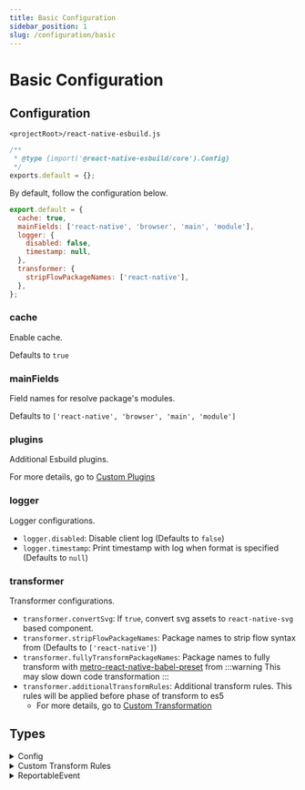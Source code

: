 ```yaml
---
title: Basic Configuration
sidebar_position: 1
slug: /configuration/basic
---
```


# Basic Configuration

## Configuration

`<projectRoot>/react-native-esbuild.js`

```js
/**
 * @type {import('@react-native-esbuild/core').Config}
 */
exports.default = {};
```

By default, follow the configuration below.

```js
export.default = {
  cache: true,
  mainFields: ['react-native', 'browser', 'main', 'module'],
  logger: {
    disabled: false,
    timestamp: null,
  },
  transformer: {
    stripFlowPackageNames: ['react-native'],
  },
};
```

### cache

Enable cache.

Defaults to `true`

### mainFields

Field names for resolve package's modules.

Defaults to `['react-native', 'browser', 'main', 'module']`

### plugins

Additional Esbuild plugins.

For more details, go to [Custom Plugins](/configuration/custom-plugins)

### logger

Logger configurations.

- `logger.disabled`: Disable client log (Defaults to `false`)
- `logger.timestamp`: Print timestamp with log when format is specified (Defaults to `null`)

### transformer

Transformer configurations.

- `transformer.convertSvg`: If `true`, convert svg assets to `react-native-svg` based component.
- `transformer.stripFlowPackageNames`: Package names to strip flow syntax from (Defaults to `['react-native']`)
- `transformer.fullyTransformPackageNames`: Package names to fully transform with [metro-react-native-babel-preset](https://github.com/facebook/react-native/tree/main/packages/react-native-babel-preset) from
  :::warning
  This may slow down code transformation
  :::
- `transformer.additionalTransformRules`: Additional transform rules. This rules will be applied before phase of transform to es5
  - For more details, go to [Custom Transformation](/configuration/custom-transformation)

## Types

<details><summary>Config</summary>

```ts
interface Config {
  /**
   * Enable cache.
   *
   * Defaults to `true`
   */
  cache?: boolean;
  /**
   * Field names for resolve package's modules.
   *
   * Defaults to `['react-native', 'browser', 'main', 'module']`
   */
  mainFields?: string[];
  /**
   * Additional Esbuild plugins.
   */
  plugins?: EsbuildPlugin[];
  /**
   * Logger configurations
   */
  logger?: {
    /**
     * Disable client log.
     *
     * Defaults to `false`
     */
    disabled?: boolean;
    /**
     * Print timestamp with log when format is specified.
     *
     * Defaults to `null`
     */
    timestamp?: string | null;
  };
  /**
   * Transformer configurations
   */
  transformer?: {
    /**
     * If `true`, convert svg assets to `react-native-svg` based component
     */
    convertSvg?: boolean;
    /**
     * Strip flow syntax.
     *
     * Defaults to `['react-native']`
     */
    stripFlowPackageNames?: string[];
    /**
     * Transform with babel using `metro-react-native-babel-preset` (slow)
     */
    fullyTransformPackageNames?: string[];
    /**
     * Additional transform rules. This rules will be applied before phase of transform to es5.
     */
    additionalTransformRules?: {
      /**
       * Custom Babel rules
       */
      babel?: CustomTransformRuleBase<BabelTransformOptions>[];
      /**
       * Custom Swc rules
       */
      swc?: CustomTransformRuleBase<SwcTransformOptions>[];
    };
  };
  /**
   * Client event receiver
   */
  reporter?: (event: ReportableEvent) => void;
}
```

</details>

<details><summary>Custom Transform Rules</summary>


```ts
interface CustomTransformRuleBase<T> {
  /**
   * Predicator for transform
   */
  test: (path: string, code: string) => boolean;
  /**
   * Transformer options
   */
  options: T | ((path: string, code: string) => T);
}

type BabelTransformRule = CustomTransformRuleBase<BabelTransformOptions>;
type SwcTransformRule = CustomTransformRuleBase<SwcTransformOptions>;
```

</details>

<details><summary>ReportableEvent</summary>

```ts
type ReportableEvent = ClientLogEvent;

interface ClientLogEvent {
  type: 'client_log';
  level:
    | 'trace'
    | 'info'
    | 'warn'
    | 'error'
    | 'log'
    | 'group'
    | 'groupCollapsed'
    | 'groupEnd'
    | 'debug';
  data: unknown[];
  mode: 'BRIDGE' | 'NOBRIDGE';
}
```

</details>

